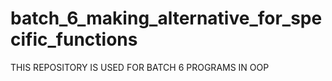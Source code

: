 # batch_6_making_alternative_for_specific_functions
THIS REPOSITORY IS USED FOR BATCH 6 PROGRAMS IN OOP
